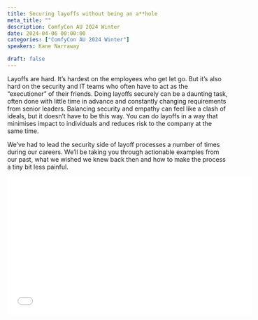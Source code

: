 ```yaml
---
title: Securing layoffs without being an a**hole
meta_title: ""
description: ComfyCon AU 2024 Winter
date: 2024-04-06 00:00:00
categories: ["ComfyCon AU 2024 Winter"]
speakers: Kane Narraway

draft: false
---
```

Layoffs are hard. It’s hardest on the employees who get let go. But it’s also hard on the security and IT teams who often have to act as the “executioner” of their friends. Doing layoffs securely can be a daunting task, often done with little time in advance and constantly changing requirements from senior leaders. Balancing security and empathy can feel like a clash of ideals, but it doesn’t have to be this way. You can do layoffs in a way that minimises impact to individuals and reduces risk to the company at the same time. 

We’ve had to lead the security side of layoff processes a number of times during our careers. We’ll be taking you through actionable examples from our past, what we wished we knew back then and how to make the process a tiny bit less painful.

<iframe width="560" height="315" src="None" title="YouTube video player" frameborder="0" allow="accelerometer; autoplay; clipboard-write; encrypted-media; gyroscope; picture-in-picture; web-share" allowfullscreen></iframe>